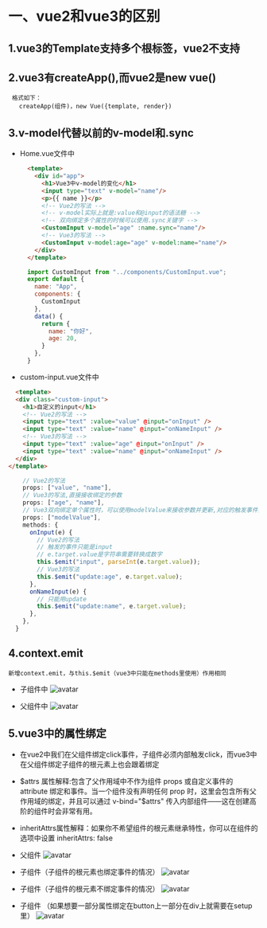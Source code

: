 # 一、vue2和vue3的区别
  ## 1.vue3的Template支持多个根标签，vue2不支持

  ## 2.vue3有createApp(),而vue2是new vue()
     格式如下：
       createApp(组件)，new Vue({template, render})

  ## 3.v-model代替以前的v-model和.sync
  - Home.vue文件中
    ```html
      <template>
        <div id="app">
          <h1>Vue3中v-model的变化</h1>
          <input type="text" v-model="name"/>
          <p>{{ name }}</p>
          <!-- Vue2的写法 -->
          <!-- v-model实际上就是:value和@input的语法糖 -->
          <!-- 双向绑定多个属性的时候可以使用.sync关键字 -->
          <CustomInput v-model="age" :name.sync="name"/>
          <!-- Vue3的写法 -->
          <CustomInput v-model:age="age" v-model:name="name"/>
        </div>
      </template>

    ```

    ```js
      import CustomInput from "../components/CustomInput.vue";
      export default {
        name: "App",
        components: {
          CustomInput
        },
        data() {
          return {
            name: "你好",
            age: 20,
          }
        },
      }
    ```
  - custom-input.vue文件中
  ```html
    <template>
    <div class="custom-input">
      <h1>自定义的input</h1>
      <!-- Vue2的写法 -->
      <input type="text" :value="value" @input="onInput" />
      <input type="text" :value="name" @input="onNameInput" />
      <!-- Vue3的写法 -->
      <input type="text" :value="age" @input="onInput" />
      <input type="text" :value="name" @input="onNameInput" />
    </div>
  </template>
  ```
  ```js
      // Vue2的写法
      props: ["value", "name"],
      // Vue3的写法,直接接收绑定的参数
      props: ["age", "name"],
      // Vue3双向绑定单个属性时，可以使用modelValue来接收参数并更新,对应的触发事件为update:modelValue
      props: ["modelValue"],
      methods: {
        onInput(e) {
          // Vue2的写法
          // 触发的事件只能是input
          // e.target.value是字符串需要转换成数字
          this.$emit("input", parseInt(e.target.value));
          // Vue3的写法
          this.$emit("update:age", e.target.value);
        },
        onNameInput(e) {
          // 只能用update
          this.$emit("update:name", e.target.value);
        },
      },
    }
  ```

  ## 4.context.emit
    新增context.emit，与this.$emit（vue3中只能在methods里使用）作用相同
  - 子组件中
    ![avatar](./src/assets/zjcz.jpg)
    
  - 父组件中
    ![avatar](./src/assets/zjcz2.jpg)

  ## 5.vue3中的属性绑定
   - 在vue2中我们在父组件绑定click事件，子组件必须内部触发click，而vue3中在父组件绑定子组件的根元素上也会跟着绑定
   - $attrs 属性解释:包含了父作用域中不作为组件 props 或自定义事件的 attribute 绑定和事件。当一个组件没有声明任何
   prop 时，这里会包含所有父作用域的绑定，并且可以通过 v-bind="$attrs" 传入内部组件——这在创建高阶的组件时会非常有用。
   - inheritAttrs属性解释：如果你不希望组件的根元素继承特性，你可以在组件的选项中设置 inheritAttrs: false

   - 父组件
   ![avatar](./src/assets/sx2.jpg)

   - 子组件（子组件的根元素也绑定事件的情况）
   ![avatar](./src/assets/sx1.jpg)

   - 子组件（子组件的根元素不绑定事件的情况）
    ![avatar](./src/assets/sx3.jpg)
  
   - 子组件 （如果想要一部分属性绑定在button上一部分在div上就需要在setup里）
   ![avatar](./src/assets/sx4.jpg)

